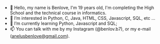 - 👋 Hello, my name is Benlove, I'm 19 years old,
      I'm completing the High School and the technical course in 
      informatics.
- 👀 I’m interested in Python, C, Java, HTML, CSS, Javascript, SQL, etc ...
- 🌱 I’m currently learning Python, Javascript and SQL;
- 📫 You can talk with me by my Instagram (@benlov.b7),
      or my e-mail (anelusbenlove@gmail.com).


